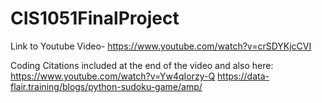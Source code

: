 # CIS1051FinalProject
Link to Youtube Video- https://www.youtube.com/watch?v=crSDYKjcCVI

Coding Citations included at the end of the video and also here:
https://www.youtube.com/watch?v=Yw4qIorzy-Q
https://data-flair.training/blogs/python-sudoku-game/amp/ 
